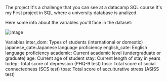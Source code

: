 The project It's a challenge that you can see at a datacamp SQL course 
It's my First project in SQL where a university database is analized.

Here some info about the variables you'll face in the dataset:

![image](https://github.com/user-attachments/assets/14b96341-9856-429a-857b-c0a314cbd3b2)

Variables
inter_dom:	  Types of students (international or domestic)
japanese_cate:Japanese language proficiency
english_cate:	English language proficiency
academic: 	  Current academic level (undergraduate or graduate)
age:	  Current age of student
stay:	  Current length of stay in years
todep:	Total score of depression (PHQ-9 test)
tosc:	  Total score of social connectedness (SCS test)
toas:   Total score of acculturative stress (ASISS test)
